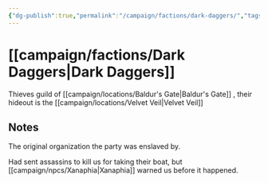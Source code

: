 ```yaml
---
{"dg-publish":true,"permalink":"/campaign/factions/dark-daggers/","tags":["faction"],"noteIcon":"","created":"2025-10-26T10:35:55.022-07:00","updated":"2025-10-27T13:24:38.665-07:00"}
---
```


# [[campaign/factions/Dark Daggers\|Dark Daggers]]
Thieves guild of [[campaign/locations/Baldur's Gate\|Baldur's Gate]] , their hideout is the [[campaign/locations/Velvet Veil\|Velvet Veil]]
## Notes
The original organization the party was enslaved by. 

Had sent assassins to kill us for taking their boat, but [[campaign/npcs/Xanaphia\|Xanaphia]] warned us before it happened. 